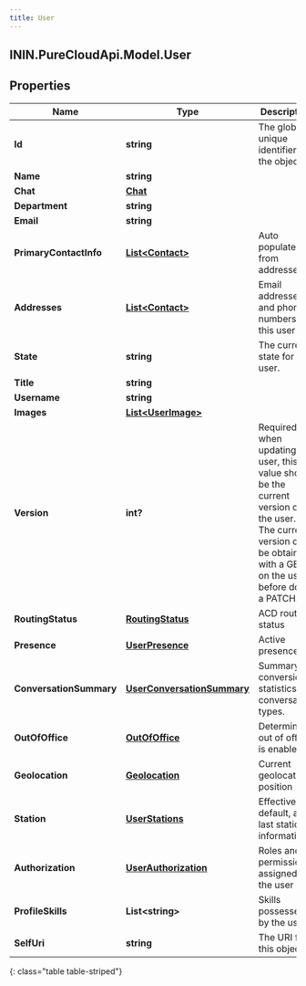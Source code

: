 ```yaml
---
title: User
---
```

## ININ.PureCloudApi.Model.User

## Properties

|Name | Type | Description | Notes|
|------------ | ------------- | ------------- | -------------|
| **Id** | **string** | The globally unique identifier for the object. | [optional] |
| **Name** | **string** |  | [optional] |
| **Chat** | [**Chat**](Chat.html) |  | [optional] |
| **Department** | **string** |  | [optional] |
| **Email** | **string** |  | [optional] |
| **PrimaryContactInfo** | [**List&lt;Contact&gt;**](Contact.html) | Auto populated from addresses. | [optional] |
| **Addresses** | [**List&lt;Contact&gt;**](Contact.html) | Email addresses and phone numbers for this user | [optional] |
| **State** | **string** | The current state for this user. | [optional] |
| **Title** | **string** |  | [optional] |
| **Username** | **string** |  | [optional] |
| **Images** | [**List&lt;UserImage&gt;**](UserImage.html) |  | [optional] |
| **Version** | **int?** | Required when updating a user, this value should be the current version of the user.  The current version can be obtained with a GET on the user before doing a PATCH. | |
| **RoutingStatus** | [**RoutingStatus**](RoutingStatus.html) | ACD routing status | [optional] |
| **Presence** | [**UserPresence**](UserPresence.html) | Active presence | [optional] |
| **ConversationSummary** | [**UserConversationSummary**](UserConversationSummary.html) | Summary of conversion statistics for conversation types. | [optional] |
| **OutOfOffice** | [**OutOfOffice**](OutOfOffice.html) | Determine if out of office is enabled | [optional] |
| **Geolocation** | [**Geolocation**](Geolocation.html) | Current geolocation position | [optional] |
| **Station** | [**UserStations**](UserStations.html) | Effective, default, and last station information | [optional] |
| **Authorization** | [**UserAuthorization**](UserAuthorization.html) | Roles and permissions assigned to the user | [optional] |
| **ProfileSkills** | **List&lt;string&gt;** | Skills possessed by the user | [optional] |
| **SelfUri** | **string** | The URI for this object | [optional] |
{: class="table table-striped"}



